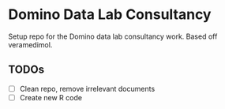 # Domino Data Lab Consultancy

Setup repo for the Domino data lab consultancy work. Based off veramedimol.

## TODOs

- [ ] Clean repo, remove irrelevant documents
- [ ] Create new R code